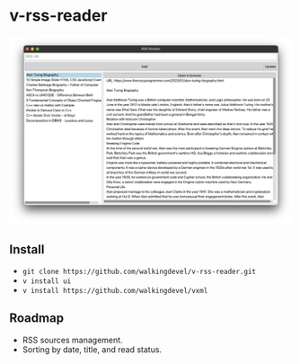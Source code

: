 # v-rss-reader

![Screenshot](https://raw.githubusercontent.com/walkingdevel/v-rss-reader/main/docs/screenshots/window.png)

## Install

- `git clone https://github.com/walkingdevel/v-rss-reader.git`
- `v install ui`
- `v install https://github.com/walkingdevel/vxml`

## Roadmap

- RSS sources management.
- Sorting by date, title, and read status.
